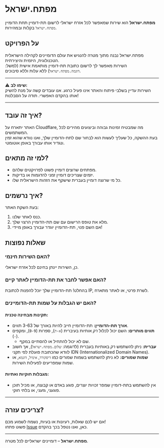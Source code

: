 # מפתח.ישראל

**מפתח.ישראל** הוא שירות שמאפשר לכל אזרח ישראלי לרשום תת-דומיין תחת הדומיין `מפתח.ישראל` בקלות ובמהירות.

## על הפרויקט
מפתח.ישראל נבנה מתוך מטרה להנגיש את עולם הדומיינים לקהילה הישראלית הטכנולוגית, היזמית והיצירתית.  
השירות מאפשר לך לרשום כתובת תת-דומיין מותאמת אישית (למשל: `דוגמה.מפתח.ישראל`) ללא עלות וללא סיבוכים.

---

⚠️ **שימו לב:**  
השירות עדיין בשלבי פיתוח והאתר אינו פעיל כרגע. אנו עובדים קשה על מנת להשיק אותו בהקדם האפשרי. תודה על הסבלנות!  

---

## איך זה עובד?
האתר יתארח על Cloudflare, מה שמבטיח זמינות גבוהה וביצועים מהירים לכל המשתמשים.  
בעת ההשקה, כל שעליך לעשות הוא לבחור שם לתת-הדומיין שלך, ואנו נוודא שהוא זמין ונגדיר אותו עבורך באופן אוטומטי.

## למי זה מתאים?
- מפתחים שרוצים דומיין פשוט לפרויקטים שלהם.
- יזמים שצריכים דומיין זמני להדגמות או בדיקות.
- כל מי שרוצה דומיין בעברית שישקף את הזהות הישראלית שלו.

## איך נרשמים?
בעת השקת האתר:
1. כנס לאתר שלנו.
2. מלא את טופס הרישום עם שם תת-הדומיין הרצוי שלך.
3. אם השם פנוי, תת-הדומיין יוגדר עבורך באופן מיידי!

## שאלות נפוצות

### האם השירות חינמי?
כן, השירות יינתן בחינם לכל אזרח ישראלי.

### האם אפשר לחבר את תת-הדומיין לאתר קיים?
בהחלט! תת-הדומיין שלך יוכל להפנות לכתובת IP, לשרת פרטי, או לאתר מתארח.

### האם יש הגבלות על שמות תת-הדומיינים?

#### תקינות מבחינה טכנית:
- **אורך תת-הדומיין:** תת-הדומיין חייב להיות באורך של 3-63 תווים.  
- **תווים מותרים:** השם יכול לכלול *רק* אותיות בעיברית (`א-ת`), ספרות (`0-9`), ומקפים (`-`).  
  - שם לא יכול להתחיל או להסתיים במקף.  
- **עברית:** ניתן להשתמש *רק* באותיות בעברית (לדוגמה: `שלום.מפתח.ישראל`), אך חשוב לוודא שהכתובת פועלת לפי תקני IDN (Internationalized Domain Names).  
- **שמות שמורים:** לא ניתן להשתמש בשמות שמורים כמו `דיסקורד`, `אימיל`, `דוגמא`, או שמות שמפריעים לפעילות השירות.  

#### מגבלות חוקיות ואתיות:
- אין להשתמש בתת-דומיין שמפר זכויות יוצרים, פוגע באדם או קבוצה, או מכיל תוכן פוגעני, גזעני, או בלתי חוקי.  

---

## צריכים עזרה?
אם יש לכם שאלות, רעיונות או בעיות, נשמח לשמוע מכם!  
פשוט פתחו [Issue](https://github.com/il-developer/support/issues) כאן, ואנו נטפל בכך בהקדם.

---

**מפתח.ישראל** – דומיינים ישראליים לכל מטרה.
